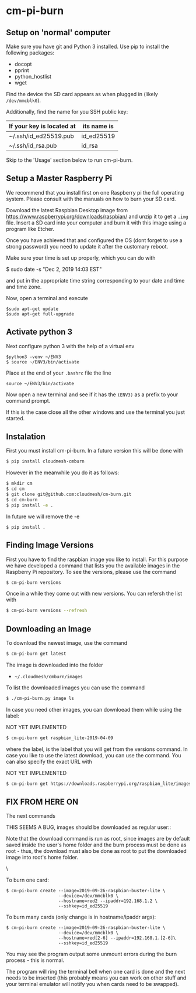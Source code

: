 # cm-pi-burn

## Setup on 'normal' computer

Make sure you have git and Python 3 installed. Use pip to install the following
packages:

- docopt
- pprint
- python_hostlist
- wget

Find the device the SD card appears as when plugged in (likely `/dev/mmcblk0`).

Additionally, find the name for you SSH public key:

| If your key is located at | its name is |
|---------------------------|-------------|
| ~/.ssh/id_ed25519.pub     | id_ed25519  |
| ~/.ssh/id_rsa.pub         | id_rsa      |

Skip to the 'Usage' section below to run cm-pi-burn.

## Setup a Master Raspberry Pi

We recommend that you install first on one Raspberry pi the full
operating system. Please consult with the manuals on how to burn your SD
card.

Download the latest Raspbian Desktop image from
<https://www.raspberrypi.org/downloads/raspbian/> and unzip it to get a
`.img` file. Insert a SD card into your computer and burn it with this
image using a program like Etcher.

Once you have achieved that and configured the OS (dont forget to use a
strong password) you need to update it after the customary reboot.

Make sure your time is set up properly, which you can do with 

$ sudo date -s "Dec 2, 2019 14:03 EST"

and put in the appropriate time string corresponding to your date and
time and time zone.

Now, open a terminal and execute 

    $sudo apt-get update
    $sudo apt-get full-upgrade



## Activate python 3

Next configure python 3 with the help of a virtual env

    $python3 -venv ~/ENV3
    $ source ~/ENV3/bin/activate

Place at the end of your `.bashrc` file the line

    source ~/ENV3/bin/activate
    
Now open a new terminal and see if it has the `(ENV3)` as a prefix to
your command prompt.

If this is the case close all the other windows and use the terminal you
just started.


## Instalation

First you must install cm-pi-burn. In a future version this will be done with 

```bash
$ pip install cloudmesh-cmburn
```
   
However in the meanwhile you do it as follows:

```bash
$ mkdir cm
$ cd cm
$ git clone git@github.com:cloudmesh/cm-burn.git
$ cd cm-burn
$ pip install -e .
```    

In future we will remove the -e

    $ pip install .

## Finding Image Versions

First you have to find the raspbian image you like to install. For this
purpose we have developed a command that lists you the available images
in the Raspberry Pi repository. To see the versions, please use the command


```bash
$ cm-pi-burn versions
```

Once in a while they come out with new versions. You can refersh the list with

```bash
$ cm-pi-burn versions --refresh
```

## Downloading an Image

To download the newest image, use the command

```bash
$ cm-pi-burn get latest
```

The image is downloaded into the folder

* `~/.cloudmesh/cmburn/images`

To list the downloaded images you can use the command

```bash
$ ./cm-pi-burn.py image ls
```


In case you need other images, you can downloead them while using the label:

NOT YET IMPLEMENTED


```bash
$ cm-pi-burn get raspbian_lite-2019-04-09
```

where the label, is the label that you will get from the versions
command. In case you like to use the latest download, you can use the
command. You can also specify the exact URL with 

NOT YET IMPLEMENTED

```bash
$ cm-pi-burn get https://downloads.raspberrypi.org/raspbian_lite/images/raspbian_lite-2019-09-30/2019-09-26-raspbian-buster-lite.zip
```


## FIX FROM HERE ON 


The next commands 

THIS SEEMS A BUG, images should be downloaded as regular user::

Note that the download command is run as root, since images are by default
saved inside the user's home folder and the burn process must be done as root -
thus, the download must also be done as root to put the downloaded image into
root's home folder.

\

To burn one card:

```
$ cm-pi-burn create --image=2019-09-26-raspbian-buster-lite \
                    --device=/dev/mmcblk0 \
                    --hostname=red2 --ipaddr=192.168.1.2 \
                    --sshkey=id_ed25519
```

To burn many cards (only change is in hostname/ipaddr args):

```
$ cm-pi-burn create --image=2019-09-26-raspbian-buster-lite \
                    --device=/dev/mmcblk0 \
                    --hostname=red[2-6] --ipaddr=192.168.1.[2-6]\
                    --sshkey=id_ed25519 
```

You may see the program output some unmount errors during the burn process -
this is normal.

The program will ring the terminal bell when one card is done and the next
needs to be inserted (this probably means you can work on other stuff and your
terminal emulator will notify you when cards need to be swapped).
